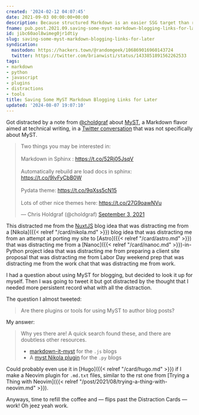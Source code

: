 ```yaml
---
created: '2024-02-12 04:07:45'
date: 2021-09-03 00:00:00+00:00
description: Because structured Markdown is an easier SSG target than reStructuredText
fname: pub.post.2021.09.saving-some-myst-markdown-blogging-links-for-later
id: jibc60aol8wimeg0jr1dtiy
slug: saving-some-myst-markdown-blogging-links-for-later
syndication:
  mastodon: https://hackers.town/@randomgeek/106869016960143724
  twitter: https://twitter.com/brianwisti/status/1433851891562262533
tags:
- markdown
- python
- javascript
- plugins
- distractions
- tools
title: Saving Some MyST Markdown Blogging Links for Later
updated: '2024-08-07 19:07:10'
---
```


Got distracted by a note from [@choldgraf](https://twitter.com/choldgraf) about [MyST](https://myst-parser.readthedocs.io/en/latest/), a Markdown flavor aimed at technical writing, in a [Twitter conversation](https://twitter.com/willmcgugan/status/1433735471323099139) that was not specifically about MyST.

<blockquote class="twitter-tweet"><p lang="en" dir="ltr">Two things you may be interested in:<br><br>Markdown in Sphinx : <a href="https://t.co/52Rj05JsqV">https://t.co/52Rj05JsqV</a><br><br>Automatically rebuild are load docs in sphinx: <a href="https://t.co/9lvFyCbB0W">https://t.co/9lvFyCbB0W</a><br><br>Pydata theme: <a href="https://t.co/9qXss5cN15">https://t.co/9qXss5cN15</a><br><br>Lots of other nice themes here: <a href="https://t.co/27G9oawNVu">https://t.co/27G9oawNVu</a></p>&mdash; Chris Holdgraf (@choldgraf) <a href="https://twitter.com/choldgraf/status/1433802076438482949?ref_src=twsrc%5Etfw">September 3, 2021</a></blockquote> <script async src="https://platform.twitter.com/widgets.js" charset="utf-8"></script>

This distracted me from the [NuxtJS](https://nuxtjs.org/) blog idea that was distracting me from a [Nikola]({{< relref "/card/nikola.md" >}}) blog idea that was distracting me from an attempt at porting my site to [Astro]({{< relref "/card/astro.md" >}}) that was distracting me from a [Nanoc]({{< relref "/card/nanoc.md" >}})-in-Python project idea that was distracting me from preparing a client site proposal that was distracting me from Labor Day weekend prep that was distracting me from the work chat that was distracting me from work.

I had a question about using MyST for blogging, but decided to look it up for myself. Then I was going to tweet it but got distracted by the thought that I needed more persistent record what with all the distraction.

The question I almost tweeted:

> Are there plugins or tools for using MyST to author blog posts?

My answer:

> Why yes there are! A quick search found these, and there are doubtless
> other resources.
>
> - [markdown-it-myst](https://github.com/executablebooks/markdown-it-myst) for the `.js` blogs
> - A [myst Nikola plugin](https://plugins.getnikola.com/v8/myst/) for the `.py` blogs

Could probably even use it in [Hugo]({{< relref "/card/hugo.md" >}}) if I make a Neovim plugin for `.md.txt` files, similar to the rst one from [Trying a Thing with Neovim]({{< relref "/post/2021/08/trying-a-thing-with-neovim.md" >}}).

Anyways, time to refill the coffee and — flips past the Distraction Cards — work! Oh jeez yeah work.